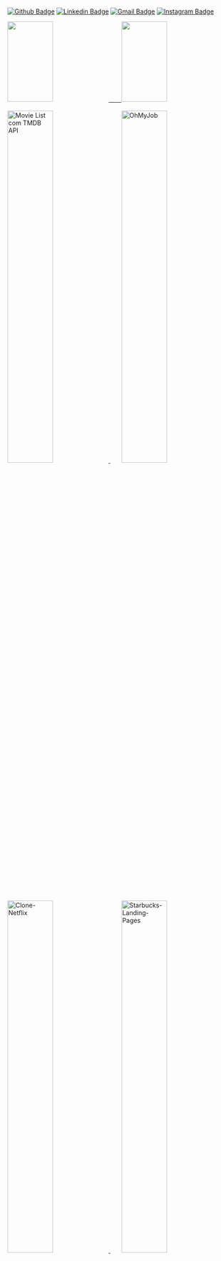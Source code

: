 <!--
**paulpessoa/paulpessoa** is a ✨ _special_ ✨ repository &ensp;&ensp;&ensp;because its `README.md` (this file) appears on your GitHub profile.
Here are some ideas to get you started:
-->


<div style="display: inline_block"><br>
  
  [![Github Badge](https://img.shields.io/badge/-Github-000?style=flat-square&logo=Github&logoColor=white&link=https://github.com/paulpessoa)](https://github.com/paulpessoa)
[![Linkedin Badge](https://img.shields.io/badge/-LinkedIn-blue?style=flat-square&logo=Linkedin&logoColor=white&link=https://www.linkedin.com/in/paulmspessoa//)](https://www.linkedin.com/in/paulmspessoa/)
[![Gmail Badge](https://img.shields.io/badge/-Gmail-c14438?style=flat-square&logo=Gmail&logoColor=white&link=mailto:paulmspessoa@gmail.com)](mailto:paulmspessoa@gmail.com)
[![Instagram Badge](https://img.shields.io/badge/-Instagram-C13584?style=flat-square&labelColor=C13584&logo=instagram&logoColor=white&link=https://www.instagram.com/paulmspessoa/)](https://www.instagram.com/paulmspessoa/)
</div>
<div>
  <a href="https://www.linkedin.com/in/paulmspessoa" target="blank">
    <img height="180em" width="45%" src="https://github-readme-stats.vercel.app/api?username=paulpessoa&show_icons=true&theme=dracula&include_all_commits=true&count_private=true"/>
   &ensp;&ensp;&ensp; <img height="180em" width="45%" src="https://github-readme-stats.vercel.app/api/top-langs/?username=paulpessoa&layout=compact&langs_count=16&theme=dracula"/>
  </a>
</div>
<br>
<div align="left" width="100%">
  <a href="https://paulpessoa.github.io/MovieList/">
    <img  width="45%" src="https://github-readme-stats.vercel.app/api/pin/?username=paulpessoa&repo=MovieList&theme=tokyonight" alt="Movie List com TMDB API"/>
  </a>&ensp;&ensp;&ensp;
  <a href="https://paulpessoa.github.io/OhMyJob/">
    <img  width="45%" src="https://github-readme-stats.vercel.app/api/pin/?username=paulpessoa&repo=OhMyJob&theme=tokyonight" alt="OhMyJob"/>
  </a>
</div><br>  
  <div align="left" width="100%">
  <a href="https://paulpessoa.github.io/Clone-Netflix/">
    <img  width="45%" src="https://github-readme-stats.vercel.app/api/pin/?username=paulpessoa&repo=Clone-Netflix&theme=tokyonight" alt="Clone-Netflix"/>
  </a>&ensp;&ensp;&ensp;
  <a href="https://paulpessoa.github.io/Starbucks-Landing-Page/">
    <img  width="45%"  src="https://github-readme-stats.vercel.app/api/pin/?username=paulpessoa&repo=starbucks-landing-page&theme=tokyonight" alt="Starbucks-Landing-Pages"/>
  </a>
</div>
